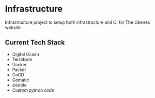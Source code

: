 # Infrastructure
Infrastructure project to setup both infrastructure and CI for The Obenes website

## Current Tech Stack
- Digital Ocean
- Terraform
- Docker
- Packer
- GoCD
- Gomatic
- ansible
- *Custom python code*
